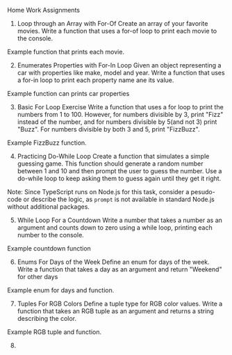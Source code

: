 Home Work Assignments




1. Loop through an Array with For-Of
Create an array of your favorite movies. Write a function that uses a for-of loop to print each movie to the console.

Example function that prints each movie.






2. Enumerates Properties with For-In Loop
Given an object representing a car with properties like make, model and year. Write a function that uses a for-in loop to print each property name ane its value.

Example function can prints car properties





3. Basic For Loop Exercise
Write a function that uses a for loop to print the numbers from 1 to 100. However, for numbers divisible by 3, print "Fizz" instead of the number, and for numbers divisible by 5(and not 3) print "Buzz". For numbers divisible by both 3 and 5, print "FizzBuzz".

Example FizzBuzz function.






4. Practicing Do-While Loop
Create a function that simulates a simple guessing game. This function should generate a random number between 1 and 10 and then prompt the user to guess the number. Use a do-while loop to keep asking them to guess again until they get it right.

Note: Since TypeScript runs on Node.js for this task, consider a pesudo-code or describe the logic, as `prompt` is not available in standard Node.js without additional packages.






5. While Loop For a Countdown
Write a number that takes a number as an argument and counts down to zero using a while loop, printing each number to the console.

Example countdown function






6. Enums For Days of the Week
Define an enum for days of the week. Write a function that takes a day as an argument and return "Weekend" for other days

Example enum for days and function.





7. Tuples For RGB Colors
Define a tuple type for RGB color values. Write a function that takes an RGB tuple as an argument and returns a string describing the color.

Example RGB tuple and function.





8.